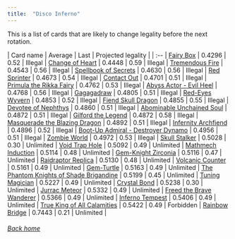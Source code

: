 ```yaml
---
title:  "Disco Inferno"
---
```


This is a list of cards that are likely to change legality before the next rotation.

| Card name | Average | Last | Projected legality |
| :-- |
[Fairy Box](https://db.ygoprodeck.com/card/?search=Fairy%20Box) | 0.4296 | 0.52 | Illegal |
[Change of Heart](https://db.ygoprodeck.com/card/?search=Change%20of%20Heart) | 0.4448 | 0.59 | Illegal |
[Tremendous Fire](https://db.ygoprodeck.com/card/?search=Tremendous%20Fire) | 0.4543 | 0.56 | Illegal |
[Spellbook of Secrets](https://db.ygoprodeck.com/card/?search=Spellbook%20of%20Secrets) | 0.4630 | 0.56 | Illegal |
[Red Sprinter](https://db.ygoprodeck.com/card/?search=Red%20Sprinter) | 0.4673 | 0.54 | Illegal |
[Contact Out](https://db.ygoprodeck.com/card/?search=Contact%20Out) | 0.4701 | 0.51 | Illegal |
[Primula the Rikka Fairy](https://db.ygoprodeck.com/card/?search=Primula%20the%20Rikka%20Fairy) | 0.4762 | 0.53 | Illegal |
[Abyss Actor - Evil Heel](https://db.ygoprodeck.com/card/?search=Abyss%20Actor%20-%20Evil%20Heel) | 0.4768 | 0.56 | Illegal |
[Gagagadraw](https://db.ygoprodeck.com/card/?search=Gagagadraw) | 0.4805 | 0.51 | Illegal |
[Red-Eyes Wyvern](https://db.ygoprodeck.com/card/?search=Red-Eyes%20Wyvern) | 0.4853 | 0.52 | Illegal |
[Fiend Skull Dragon](https://db.ygoprodeck.com/card/?search=Fiend%20Skull%20Dragon) | 0.4855 | 0.55 | Illegal |
[Devotee of Nephthys](https://db.ygoprodeck.com/card/?search=Devotee%20of%20Nephthys) | 0.4860 | 0.51 | Illegal |
[Abominable Unchained Soul](https://db.ygoprodeck.com/card/?search=Abominable%20Unchained%20Soul) | 0.4872 | 0.51 | Illegal |
[Gilford the Legend](https://db.ygoprodeck.com/card/?search=Gilford%20the%20Legend) | 0.4872 | 0.58 | Illegal |
[Masquerade the Blazing Dragon](https://db.ygoprodeck.com/card/?search=Masquerade%20the%20Blazing%20Dragon) | 0.4892 | 0.51 | Illegal |
[Infernity Archfiend](https://db.ygoprodeck.com/card/?search=Infernity%20Archfiend) | 0.4896 | 0.52 | Illegal |
[Boot-Up Admiral - Destroyer Dynamo](https://db.ygoprodeck.com/card/?search=Boot-Up%20Admiral%20-%20Destroyer%20Dynamo) | 0.4956 | 0.51 | Illegal |
[Zombie World](https://db.ygoprodeck.com/card/?search=Zombie%20World) | 0.4972 | 0.53 | Illegal |
[Skull Stalker](https://db.ygoprodeck.com/card/?search=Skull%20Stalker) | 0.5028 | 0.30 | Unlimited |
[Void Trap Hole](https://db.ygoprodeck.com/card/?search=Void%20Trap%20Hole) | 0.5092 | 0.49 | Unlimited |
[Mathmech Induction](https://db.ygoprodeck.com/card/?search=Mathmech%20Induction) | 0.5114 | 0.48 | Unlimited |
[Gem-Knight Zirconia](https://db.ygoprodeck.com/card/?search=Gem-Knight%20Zirconia) | 0.5116 | 0.47 | Unlimited |
[Raidraptor Replica](https://db.ygoprodeck.com/card/?search=Raidraptor%20Replica) | 0.5130 | 0.48 | Unlimited |
[Volcanic Counter](https://db.ygoprodeck.com/card/?search=Volcanic%20Counter) | 0.5161 | 0.49 | Unlimited |
[Gem-Turtle](https://db.ygoprodeck.com/card/?search=Gem-Turtle) | 0.5163 | 0.49 | Unlimited |
[The Phantom Knights of Shade Brigandine](https://db.ygoprodeck.com/card/?search=The%20Phantom%20Knights%20of%20Shade%20Brigandine) | 0.5199 | 0.45 | Unlimited |
[Tuning Magician](https://db.ygoprodeck.com/card/?search=Tuning%20Magician) | 0.5227 | 0.49 | Unlimited |
[Crystal Bond](https://db.ygoprodeck.com/card/?search=Crystal%20Bond) | 0.5238 | 0.30 | Unlimited |
[Jurrac Meteor](https://db.ygoprodeck.com/card/?search=Jurrac%20Meteor) | 0.5332 | 0.49 | Unlimited |
[Freed the Brave Wanderer](https://db.ygoprodeck.com/card/?search=Freed%20the%20Brave%20Wanderer) | 0.5366 | 0.49 | Unlimited |
[Inferno Tempest](https://db.ygoprodeck.com/card/?search=Inferno%20Tempest) | 0.5406 | 0.49 | Unlimited |
[True King of All Calamities](https://db.ygoprodeck.com/card/?search=True%20King%20of%20All%20Calamities) | 0.5422 | 0.49 | Forbidden |
[Rainbow Bridge](https://db.ygoprodeck.com/card/?search=Rainbow%20Bridge) | 0.7443 | 0.21 | Unlimited |

###### [Back home](index)